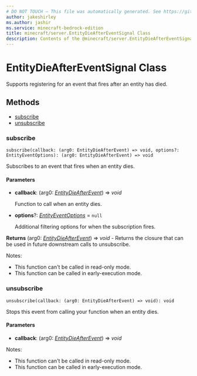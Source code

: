 ```yaml
---
# DO NOT TOUCH — This file was automatically generated. See https://github.com/mojang/minecraftapidocsgenerator to modify descriptions, examples, etc.
author: jakeshirley
ms.author: jashir
ms.service: minecraft-bedrock-edition
title: minecraft/server.EntityDieAfterEventSignal Class
description: Contents of the @minecraft/server.EntityDieAfterEventSignal class.
---
```

# EntityDieAfterEventSignal Class

Supports registering for an event that fires after an entity has died.

## Methods
- [subscribe](#subscribe)
- [unsubscribe](#unsubscribe)

### **subscribe**
`
subscribe(callback: (arg0: EntityDieAfterEvent) => void, options?: EntityEventOptions): (arg0: EntityDieAfterEvent) => void
`

Subscribes to an event that fires when an entity dies.

#### **Parameters**
- **callback**: (arg0: [*EntityDieAfterEvent*](EntityDieAfterEvent.md)) => *void*
  
  Function to call when an entity dies.
- **options**?: [*EntityEventOptions*](EntityEventOptions.md) = `null`
  
  Additional filtering options for when the subscription fires.

**Returns** (arg0: [*EntityDieAfterEvent*](EntityDieAfterEvent.md)) => *void* - Returns the closure that can be used in future downstream calls to unsubscribe.
  
Notes:
- This function can't be called in read-only mode.
- This function can be called in early-execution mode.

### **unsubscribe**
`
unsubscribe(callback: (arg0: EntityDieAfterEvent) => void): void
`

Stops this event from calling your function when an entity dies.

#### **Parameters**
- **callback**: (arg0: [*EntityDieAfterEvent*](EntityDieAfterEvent.md)) => *void*
  
Notes:
- This function can't be called in read-only mode.
- This function can be called in early-execution mode.
